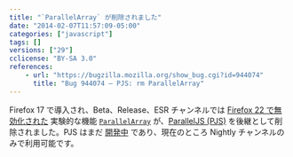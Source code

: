 ```yaml
---
title: "`ParallelArray` が削除されました"
date: "2014-02-07T11:57:09-05:00"
categories: ["javascript"]
tags: []
versions: ["29"]
cclicense: "BY-SA 3.0"
references:
    - url: "https://bugzilla.mozilla.org/show_bug.cgi?id=944074"
      title: "Bug 944074 – PJS: rm ParallelArray"
---
```

Firefox 17 で導入され、Beta、Release、ESR チャンネルでは [Firefox 22 で無効化された](https://www.fxsitecompat.com/ja/docs/2013/parallelarray-is-now-disabled-in-beta-release-and-esr/) 実験的な機能 [`ParallelArray`](https://developer.mozilla.org/docs/Web/JavaScript/Reference/Global_Objects/ParallelArray) が、[ParallelJS (PJS)](http://smallcultfollowing.com/babysteps/blog/2013/10/29/pjs-roadmap/) を後継として削除されました。PJS はまだ [開発中](https://bugzilla.mozilla.org/show_bug.cgi?id=801869) であり、現在のところ Nightly チャンネルのみで利用可能です。
